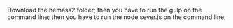 Download the hemass2 folder;
then you have to run the gulp on the command line;
then you have to run the node sever.js on the command line;